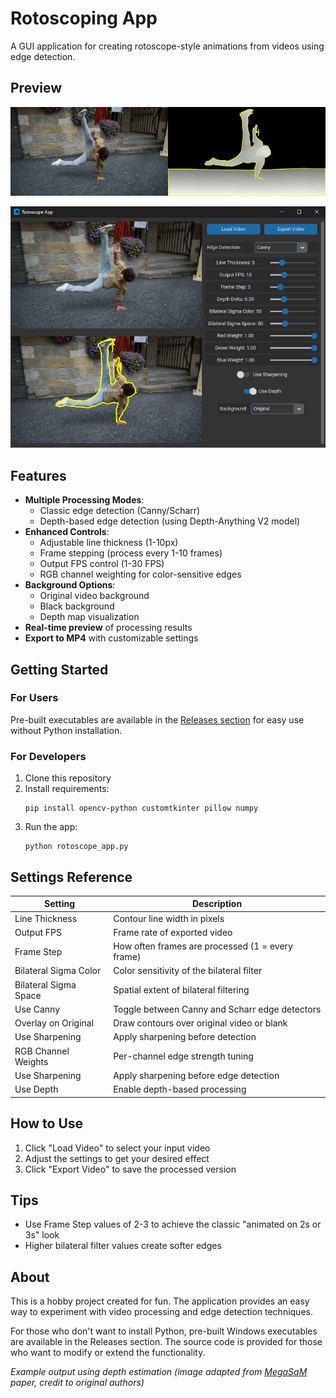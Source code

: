 # Rotoscoping App

A GUI application for creating rotoscope-style animations from videos using edge detection.

## Preview
![Demo Animation](splitscreen_flare_gif.gif)

![Screenshot](preview.png)

## Features

- **Multiple Processing Modes**:
  - Classic edge detection (Canny/Scharr)
  - Depth-based edge detection (using Depth-Anything V2 model)
- **Enhanced Controls**:
  - Adjustable line thickness (1-10px)
  - Frame stepping (process every 1-10 frames)
  - Output FPS control (1-30 FPS)
  - RGB channel weighting for color-sensitive edges
- **Background Options**:
  - Original video background
  - Black background
  - Depth map visualization
- **Real-time preview** of processing results
- **Export to MP4** with customizable settings


## Getting Started

### For Users
Pre-built executables are available in the [Releases section](https://github.com/yourusername/rotoscope-app/releases) for easy use without Python installation.

### For Developers
1. Clone this repository
2. Install requirements:
   ```
   pip install opencv-python customtkinter pillow numpy
   ```
3. Run the app:
   ```
   python rotoscope_app.py
   ```

## Settings Reference

| Setting               | Description                                      |
| --------------------- | ------------------------------------------------ |
| Line Thickness        | Contour line width in pixels                     |
| Output FPS            | Frame rate of exported video                     |
| Frame Step            | How often frames are processed (1 = every frame) |
| Bilateral Sigma Color | Color sensitivity of the bilateral filter        |
| Bilateral Sigma Space | Spatial extent of bilateral filtering            |
| Use Canny             | Toggle between Canny and Scharr edge detectors   |
| Overlay on Original   | Draw contours over original video or blank       |
| Use Sharpening        | Apply sharpening before detection                |
| RGB Channel Weights   | Per-channel edge strength tuning                 |
| Use Sharpening        | Apply sharpening before edge detection           |
| Use Depth             | Enable depth-based processing                    |

## How to Use

1. Click "Load Video" to select your input video
2. Adjust the settings to get your desired effect
3. Click "Export Video" to save the processed version

## Tips
- Use Frame Step values of 2-3 to achieve the classic "animated on 2s or 3s" look 
- Higher bilateral filter values create softer edges

## About

This is a hobby project created for fun. The application provides an easy way to experiment with video processing and edge detection techniques.

For those who don't want to install Python, pre-built Windows executables are available in the Releases section. The source code is provided for those who want to modify or extend the functionality.

*Example output using depth estimation (image adapted from [MegaSaM](https://mega-sam.github.io/index.html) paper, credit to original authors)*
